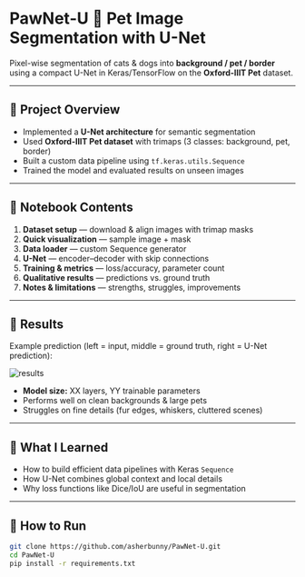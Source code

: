 # PawNet-U 🐾 Pet Image Segmentation with U-Net

Pixel-wise segmentation of cats & dogs into **background / pet / border** using a compact U-Net in Keras/TensorFlow on the **Oxford-IIIT Pet** dataset.

---

## 🔹 Project Overview
- Implemented a **U-Net architecture** for semantic segmentation  
- Used **Oxford-IIIT Pet dataset** with trimaps (3 classes: background, pet, border)  
- Built a custom data pipeline using `tf.keras.utils.Sequence`  
- Trained the model and evaluated results on unseen images  

---

## 🔹 Notebook Contents
1. **Dataset setup** — download & align images with trimap masks  
2. **Quick visualization** — sample image + mask  
3. **Data loader** — custom Sequence generator  
4. **U-Net** — encoder–decoder with skip connections  
5. **Training & metrics** — loss/accuracy, parameter count  
6. **Qualitative results** — predictions vs. ground truth  
7. **Notes & limitations** — strengths, struggles, improvements  

---

## 🔹 Results
Example prediction (left = input, middle = ground truth, right = U-Net prediction):

![results](results/sample_prediction.png)

- **Model size:** XX layers, YY trainable parameters  
- Performs well on clean backgrounds & large pets  
- Struggles on fine details (fur edges, whiskers, cluttered scenes)  

---

## 🔹 What I Learned
- How to build efficient data pipelines with Keras `Sequence`  
- How U-Net combines global context and local details  
- Why loss functions like Dice/IoU are useful in segmentation  

---

## 🔹 How to Run
```bash
git clone https://github.com/asherbunny/PawNet-U.git
cd PawNet-U
pip install -r requirements.txt
